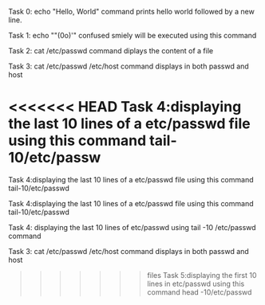 Task 0: echo "Hello, World" command prints hello world followed by a new line.

Task 1: echo "\"(0o)'" confused smiely will be executed using this command

Task 2: cat /etc/passwd command diplays the content of a file

Task 3: cat /etc/passwd /etc/host command displays in both passwd and host

<<<<<<< HEAD
Task 4:displaying the last 10 lines of a etc/passwd file using this command tail-10/etc/passw
=======
Task 4:displaying the last 10 lines of a etc/passwd file using this command tail-10/etc/passwd

Task 4:displaying the last 10 lines of a etc/passwd file using this command tail-10/etc/passwd

Task 4: displaying the last 10 lines of etc/passwd using tail -10 /etc/passwd command

Task 3: cat /etc/passwd /etc/host command displays in both passwd and host

>>>>>>> files
Task 5:displaying the first 10 lines in etc/passwd using this command head -10/etc/passwd

